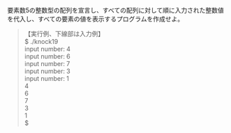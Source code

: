 要素数5の整数型の配列を宣言し、すべての配列に対して順に入力された整数値を代入し、すべての要素の値を表示するプログラムを作成せよ。

> 【実行例、下線部は入力例】  
> $ ./knock19  
> input number: 4  
> input number: 6  
> input number: 7  
> input number: 3  
> input number: 1  
> 4  
> 6  
> 7  
> 3  
> 1  
> $  
